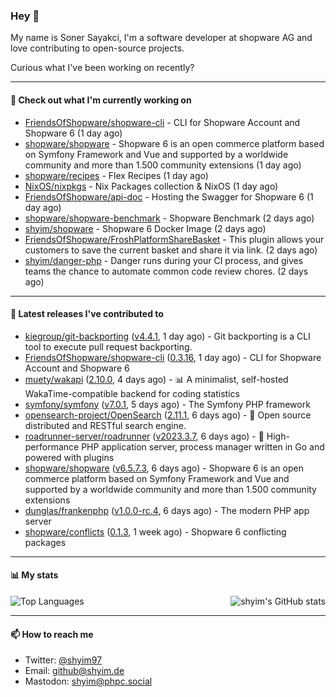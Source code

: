 ### Hey 👋

My name is Soner Sayakci, I'm a software developer at shopware AG and love contributing to open-source projects.

Curious what I've been working on recently?

---

#### 👷 Check out what I'm currently working on

- [FriendsOfShopware/shopware-cli](https://github.com/FriendsOfShopware/shopware-cli) - CLI for Shopware Account and Shopware 6 (1 day ago)
- [shopware/shopware](https://github.com/shopware/shopware) - Shopware 6 is an open commerce platform based on Symfony Framework and Vue and supported by a worldwide community and more than 1.500 community extensions (1 day ago)
- [shopware/recipes](https://github.com/shopware/recipes) - Flex Recipes (1 day ago)
- [NixOS/nixpkgs](https://github.com/NixOS/nixpkgs) - Nix Packages collection &amp; NixOS (1 day ago)
- [FriendsOfShopware/api-doc](https://github.com/FriendsOfShopware/api-doc) - Hosting the Swagger for Shopware 6 (1 day ago)
- [shopware/shopware-benchmark](https://github.com/shopware/shopware-benchmark) - Shopware Benchmark (2 days ago)
- [shyim/shopware](https://github.com/shyim/shopware) - Shopware 6 Docker Image (2 days ago)
- [FriendsOfShopware/FroshPlatformShareBasket](https://github.com/FriendsOfShopware/FroshPlatformShareBasket) - This plugin allows your customers to save the current basket and share it via link. (2 days ago)
- [shyim/danger-php](https://github.com/shyim/danger-php) - Danger runs during your CI process, and gives teams the chance to automate common code review chores. (2 days ago)

---

#### 🔭 Latest releases I've contributed to

- [kiegroup/git-backporting](https://github.com/kiegroup/git-backporting) ([v4.4.1](https://github.com/kiegroup/git-backporting/releases/tag/v4.4.1), 1 day ago) - Git backporting is a CLI tool to execute pull request backporting.
- [FriendsOfShopware/shopware-cli](https://github.com/FriendsOfShopware/shopware-cli) ([0.3.16](https://github.com/FriendsOfShopware/shopware-cli/releases/tag/0.3.16), 1 day ago) - CLI for Shopware Account and Shopware 6
- [muety/wakapi](https://github.com/muety/wakapi) ([2.10.0](https://github.com/muety/wakapi/releases/tag/2.10.0), 4 days ago) - 📊 A minimalist, self-hosted WakaTime-compatible backend for coding statistics
- [symfony/symfony](https://github.com/symfony/symfony) ([v7.0.1](https://github.com/symfony/symfony/releases/tag/v7.0.1), 5 days ago) - The Symfony PHP framework
- [opensearch-project/OpenSearch](https://github.com/opensearch-project/OpenSearch) ([2.11.1](https://github.com/opensearch-project/OpenSearch/releases/tag/2.11.1), 6 days ago) - 🔎 Open source distributed and RESTful search engine.
- [roadrunner-server/roadrunner](https://github.com/roadrunner-server/roadrunner) ([v2023.3.7](https://github.com/roadrunner-server/roadrunner/releases/tag/v2023.3.7), 6 days ago) - 🤯 High-performance PHP application server, process manager written in Go and powered with plugins
- [shopware/shopware](https://github.com/shopware/shopware) ([v6.5.7.3](https://github.com/shopware/shopware/releases/tag/v6.5.7.3), 6 days ago) - Shopware 6 is an open commerce platform based on Symfony Framework and Vue and supported by a worldwide community and more than 1.500 community extensions
- [dunglas/frankenphp](https://github.com/dunglas/frankenphp) ([v1.0.0-rc.4](https://github.com/dunglas/frankenphp/releases/tag/v1.0.0-rc.4), 6 days ago) - The modern PHP app server
- [shopware/conflicts](https://github.com/shopware/conflicts) ([0.1.3](https://github.com/shopware/conflicts/releases/tag/0.1.3), 1 week ago) - Shopware 6 conflicting packages

---

#### 📊 My stats

<img align="right" alt="shyim's GitHub stats" src="https://github-readme-stats.vercel.app/api?username=shyim&count_private=1&show_icons=true&" />

![Top Languages](https://github-readme-stats.vercel.app/api/top-langs/?username=shyim)

---

#### 📫 How to reach me

- Twitter: [@shyim97](https://twitter.com/shyim97)
- Email: [github@shyim.de](mailto://github@shyim.de)
- Mastodon: <a rel="me" href="https://phpc.social/@shyim">shyim@phpc.social</a>
